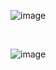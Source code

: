 ![image](https://github.com/user-attachments/assets/d447b38d-9456-45b5-a08c-2aa998057733)

<br>

![image](https://github.com/user-attachments/assets/dd2c8ff4-6faa-45c7-9e9c-19c8f5c96e85)
